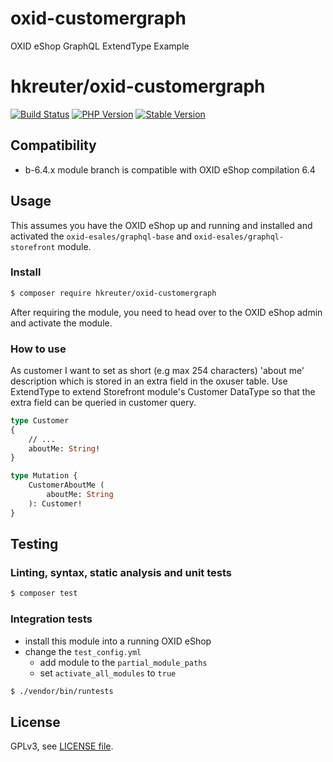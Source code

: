 # oxid-customergraph
OXID eShop GraphQL ExtendType Example

# hkreuter/oxid-customergraph

[![Build Status](https://img.shields.io/travis/com/hkreuter/oxid-customergraph/master.svg?style=for-the-badge&logo=travis)](https://travis-ci.com/hkreuter/oxid-customergraph) [![PHP Version](https://img.shields.io/packagist/php-v/hkreuter/oxid-customergraph.svg?style=for-the-badge)](https://github.com/hkreuter/oxid-customergraph) [![Stable Version](https://img.shields.io/packagist/v/hkreuter/oxid-customergraph.svg?style=for-the-badge&label=latest)](https://packagist.org/packages/hkreuter/oxid-customergraph)

## Compatibility

* b-6.4.x module branch is compatible with OXID eShop compilation 6.4

## Usage

This assumes you have the OXID eShop up and running and installed and activated the `oxid-esales/graphql-base`
and `oxid-esales/graphql-storefront` module.

### Install

```bash
$ composer require hkreuter/oxid-customergraph
```

After requiring the module, you need to head over to the OXID eShop admin and
activate the module.

### How to use

As customer I want to set as short (e.g max 254 characters) 'about me' description which is stored in
an extra field in the oxuser table. Use ExtendType to extend Storefront module's Customer DataType
so that the extra field can be queried in customer query.

```graphql
type Customer
{
    // ...
    aboutMe: String!
}

type Mutation {
    CustomerAboutMe (
        aboutMe: String
    ): Customer!
}
```

## Testing

### Linting, syntax, static analysis and unit tests

```bash
$ composer test
```

### Integration tests

- install this module into a running OXID eShop
- change the `test_config.yml`
  - add module to the `partial_module_paths`
  - set `activate_all_modules` to `true`

```bash
$ ./vendor/bin/runtests
```

## License

GPLv3, see [LICENSE file](LICENSE).
